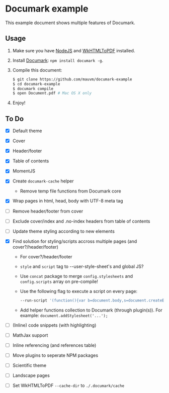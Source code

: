 # Documark example

This example document shows multiple features of Documark.

## Usage

1. Make sure you have [NodeJS][nodejs] and [WkHTMLToPDF][wkhtmltopdf] installed.
2. Install [Documark][documark]: `npm install documark -g`.
3. Compile this document:

	```bash
	$ git clone https://github.com/mauvm/documark-example
	$ cd documark-example
	$ documark compile
	$ open Document.pdf # Mac OS X only
	```

4. Enjoy!

## To Do

- [x] Default theme
- [x] Cover
- [x] Header/footer
- [x] Table of contents
- [x] MomentJS
- [x] Create `documark-cache` helper
	- Remove temp file functions from Documark core
- [x] Wrap pages in html, head, body with UTF-8 meta tag
- [ ] Remove header/footer from cover
- [ ] Exclude cover/index and .no-index headers from table of contents
- [ ] Update theme styling according to new elements
- [x] Find solution for styling/scripts accross multiple pages (and cover?/header/footer)
	- For cover?/header/footer
	- `style` and `script` tag to --user-style-sheet's and global JS?
	- Use `concat` package to merge `config.stylesheets` and `config.scripts` array on pre-compile!
	- Use the following flag to execute a script on every page:
		
		```bash
		--run-script '(function(){var b=document.body,s=document.createElement("script");s.src="test.js";b.insertBefore(s,b.firstChild);})();'
		```

	- Add helper functions collection to Documark (through plugin(s)). For example: `document.addStylesheet('...');`

- [ ] (Inline) code snippets (with highlighting)
- [ ] MathJax support
- [ ] Inline referencing (and references table)
- [ ] Move plugins to seperate NPM packages
- [ ] Scientific theme
- [ ] Landscape pages
- [ ] Set WkHTMLToPDF `--cache-dir` to `./.documark/cache`

[nodejs]: http://nodejs.org/
[wkhtmltopdf]: http://wkhtmltopdf.org/
[documark]: https://github.com/mauvm/documark
